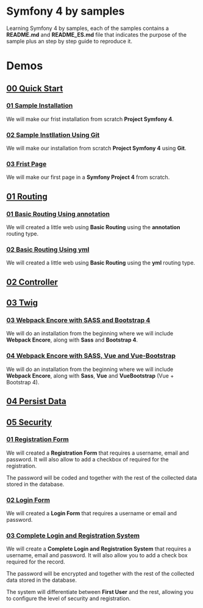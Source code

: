 # Symfony 4 by samples
Learning Symfony 4 by samples, each of the samples contains a **README.md** and **README_ES.md** file that indicates the purpose of the sample plus an step by step guide to reproduce it.

# Demos

## [00 Quick Start](00_Quick_Start)

### [01 Sample Installation](/00_Quick_Start/01_Sample_Installation/)
We will make our frist installation from scratch **Project Symfony 4**.

### [02 Sample Instllation Using Git](/00_Quick_Start/02_Sample_Instllation_Using_Git)
We will make our installation from scratch **Project Symfony 4** using **Git**.

### [03 Frist Page](/00_Quick_Start/03_Frist_Page)
We will make our first page in a **Symfony Project 4** from scratch.

## [01 Routing](/01_Routing/)

### [01 Basic Routing Using annotation](/01_Routing/01_Basic_Routing_Using_annotation)
We will created a little web using **Basic Routing** using the **annotation** routing type.

### [02 Basic Routing Using yml](/01_Routing/02_Basic_Routing_Using_yml)
We will created a little web using **Basic Routing** using the **yml** routing type.

## [02 Controller](/02_Controller/)

## [03 Twig](/03_Twig/)

### [03 Webpack Encore with SASS and Bootstrap 4](/03_Twig/03_Webpack_Encore_with_SASS_and_Bootstrap_4)
We will do an installation from the beginning where we will include **Webpack Encore**, along with **Sass** and **Bootstrap 4**.

### [04 Webpack Encore with SASS, Vue and Vue-Bootstrap](/03_Twig/04_Webpack_Encore_with_SASS_Vue_and_Vue_Bootstrap)
We will do an installation from the beginning where we will include **Webpack Encore**, along with **Sass**, **Vue** and **VueBootstrap** (Vue + Bootstrap 4).

## [04 Persist Data](/04_Persist_Data/)

## [05 Security](/05_Security/)

### [01 Registration Form](/05_Security/01_Registration_Form)

We will created a **Registration Form** that requires a username, email and password. It will also allow to add a checkbox of required for the registration.

The password will be coded and together with the rest of the collected data stored in the database.

### [02 Login Form](/05_Security/02_Login_Form)
We will created a **Login Form** that requires a username or email and password. 

### [03 Complete Login and Registration System](/05_Security/03_Complete_Login_and_Registration_System)

We will create a **Complete Login and Registration System** that requires a username, email and password. It will also allow you to add a check box required for the record.

The password will be encrypted and together with the rest of the collected data stored in the database.

The system will differentiate between **First User** and the rest, allowing you to configure the level of security and registration.


